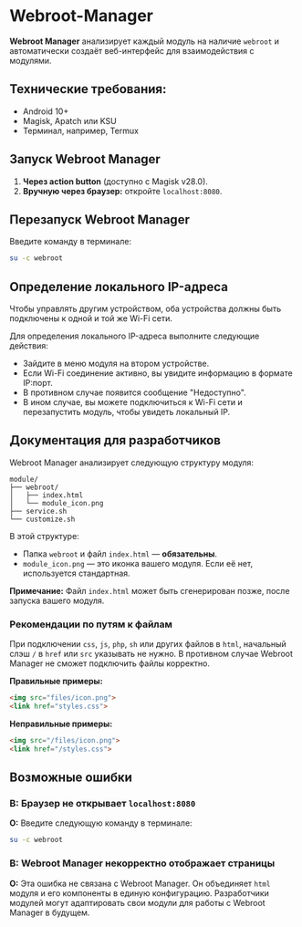 # Webroot-Manager

**Webroot Manager** анализирует каждый модуль на наличие `webroot` и автоматически создаёт веб-интерфейс для взаимодействия с модулями.  

## Технические требования:  
- Android 10+  
- Magisk, Apatch или KSU  
- Терминал, например, Termux  

## Запуск Webroot Manager  
1. **Через action button** (доступно с Magisk v28.0).  
2. **Вручную через браузер:** откройте `localhost:8080`.  

## Перезапуск Webroot Manager  
Введите команду в терминале:  

```bash
su -c webroot  
```  

## Определение локального IP-адреса
Чтобы управлять другим устройством, оба устройства должны быть подключены к одной и той же Wi-Fi сети. 

Для определения локального IP-адреса выполните следующие действия:
  
- Зайдите в меню модуля на втором устройстве.
- Если Wi-Fi соединение активно, вы увидите информацию в формате IP:порт.
- В противном случае появится сообщение "Недоступно".
- В ином случае, вы можете подключиться к Wi-Fi сети и перезапустить модуль, чтобы увидеть локальный IP.

## Документация для разработчиков  
Webroot Manager анализирует следующую структуру модуля:  

```
module/
├── webroot/
│   ├── index.html
│   └── module_icon.png
├── service.sh
└── customize.sh
```

В этой структуре:  
- Папка `webroot` и файл `index.html` — **обязательны**.  
- `module_icon.png` — это иконка вашего модуля. Если её нет, используется стандартная.  

**Примечание:** Файл `index.html` может быть сгенерирован позже, после запуска вашего модуля.  

### Рекомендации по путям к файлам  
При подключении `css`, `js`, `php`, `sh` или других файлов в `html`, начальный слэш `/` в `href` или `src` указывать не нужно. В противном случае Webroot Manager не сможет подключить файлы корректно.  

**Правильные примеры:**  
```html
<img src="files/icon.png">  
<link href="styles.css">
```  

**Неправильные примеры:**  
```html
<img src="/files/icon.png">  
<link href="/styles.css">
```

## Возможные ошибки  

### **В: Браузер не открывает `localhost:8080`**  
**О:** Введите следующую команду в терминале:  
```bash
su -c webroot
```  

### **В: Webroot Manager некорректно отображает страницы**  
**О:** Эта ошибка не связана с Webroot Manager. Он объединяет `html` модуля и его компоненты в единую конфигурацию. Разработчики модулей могут адаптировать свои модули для работы с Webroot Manager в будущем.  
